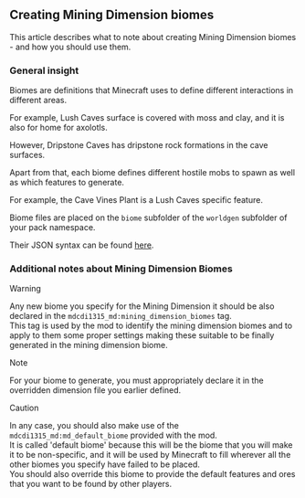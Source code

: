 
## Creating Mining Dimension biomes

This article describes what to note about creating Mining Dimension biomes - and how you should use them.

### General insight

Biomes are definitions that Minecraft uses to define different interactions in different areas.

For example, Lush Caves surface is covered with moss and clay, and it is also for home for axolotls.

However, Dripstone Caves has dripstone rock formations in the cave surfaces.

Apart from that, each biome defines different hostile mobs to spawn as well as which features to generate.

For example, the Cave Vines Plant is a Lush Caves specific feature.

Biome files are placed on the `biome` subfolder of the `worldgen` subfolder of your pack namespace.

Their JSON syntax can be found [here](https://minecraft.wiki/w/Biome_definition).

### Additional notes about Mining Dimension Biomes

> [!WARNING]
Any new biome you specify for the Mining Dimension it should be also declared in the `mdcdi1315_md:mining_dimension_biomes` tag. <br />
This tag is used by the mod to identify the mining dimension biomes and to apply to them some proper settings making these suitable to be finally generated in the mining dimension biome.

> [!NOTE]
For your biome to generate, you must appropriately declare it in the overridden dimension file you earlier defined.

> [!CAUTION]
In any case, you should also make use of the `mdcdi1315_md:md_default_biome` provided with the mod. <br />
It is called 'default biome' because this will be the biome that you will make it to be non-specific,
and it will be used by Minecraft to fill wherever all the other biomes you specify have failed to be placed. <br />
You should also override this biome to provide the default features and ores that you want to be found by other players.


